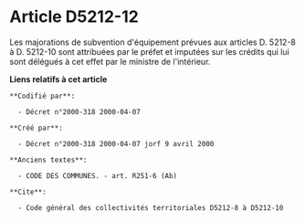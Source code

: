 # Article D5212-12

Les majorations de subvention d'équipement prévues aux articles D. 5212-8 à D. 5212-10 sont attribuées par le préfet et
imputées sur les crédits qui lui sont délégués à cet effet par le ministre de l'intérieur.

**Liens relatifs à cet article**

	**Codifié par**:

	  - Décret n°2000-318 2000-04-07

	**Créé par**:

	  - Décret n°2000-318 2000-04-07 jorf 9 avril 2000

	**Anciens textes**:

	  - CODE DES COMMUNES. - art. R251-6 (Ab)

	**Cite**:

	  - Code général des collectivités territoriales D5212-8 à D5212-10
